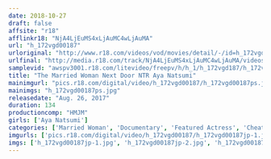 ```yaml
---
date: 2018-10-27
draft: false
affsite: "r18"
afflinkr18: "NjA4LjEuMS4xLjAuMC4wLjAuMA"
url: "h_172vgd00187"
urloriginal: "http://www.r18.com/videos/vod/movies/detail/-/id=h_172vgd00187"
urlfinal: "http://media.r18.com/track/NjA4LjEuMS4xLjAuMC4wLjAuMA/videos/vod/movies/detail/-/id=h_172vgd00187"
samplevid: "awspv3001.r18.com/litevideo/freepv/h/h_1/h_172vgd187/h_172vgd187_dmb_s.mp4"
title: "The Married Woman Next Door NTR Aya Natsumi"
mainimgurl: "pics.r18.com/digital/video/h_172vgd00187/h_172vgd00187ps.jpg"
mainimgs: "h_172vgd00187ps.jpg"
releasedate: "Aug. 26, 2017"
duration: 134
productioncomp: "HMJM"
girls: ['Aya Natsumi']
categories: ['Married Woman', 'Documentary', 'Featured Actress', 'Cheating Wife', 'Gonzo', 'Hi-Def']
imgurls: ['pics.r18.com/digital/video/h_172vgd00187/h_172vgd00187jp-1.jpg', 'pics.r18.com/digital/video/h_172vgd00187/h_172vgd00187jp-2.jpg', 'pics.r18.com/digital/video/h_172vgd00187/h_172vgd00187jp-3.jpg', 'pics.r18.com/digital/video/h_172vgd00187/h_172vgd00187jp-4.jpg', 'pics.r18.com/digital/video/h_172vgd00187/h_172vgd00187jp-5.jpg', 'pics.r18.com/digital/video/h_172vgd00187/h_172vgd00187jp-6.jpg', 'pics.r18.com/digital/video/h_172vgd00187/h_172vgd00187jp-7.jpg', 'pics.r18.com/digital/video/h_172vgd00187/h_172vgd00187jp-8.jpg', 'pics.r18.com/digital/video/h_172vgd00187/h_172vgd00187jp-9.jpg', 'pics.r18.com/digital/video/h_172vgd00187/h_172vgd00187jp-10.jpg', 'pics.r18.com/digital/video/h_172vgd00187/h_172vgd00187jp-11.jpg', 'pics.r18.com/digital/video/h_172vgd00187/h_172vgd00187jp-12.jpg', 'pics.r18.com/digital/video/h_172vgd00187/h_172vgd00187jp-13.jpg', 'pics.r18.com/digital/video/h_172vgd00187/h_172vgd00187jp-14.jpg', 'pics.r18.com/digital/video/h_172vgd00187/h_172vgd00187jp-15.jpg', 'pics.r18.com/digital/video/h_172vgd00187/h_172vgd00187jp-16.jpg', 'pics.r18.com/digital/video/h_172vgd00187/h_172vgd00187jp-17.jpg', 'pics.r18.com/digital/video/h_172vgd00187/h_172vgd00187jp-18.jpg', 'pics.r18.com/digital/video/h_172vgd00187/h_172vgd00187jp-19.jpg', 'pics.r18.com/digital/video/h_172vgd00187/h_172vgd00187jp-20.jpg']
imgs: ['h_172vgd00187jp-1.jpg', 'h_172vgd00187jp-2.jpg', 'h_172vgd00187jp-3.jpg', 'h_172vgd00187jp-4.jpg', 'h_172vgd00187jp-5.jpg', 'h_172vgd00187jp-6.jpg', 'h_172vgd00187jp-7.jpg', 'h_172vgd00187jp-8.jpg', 'h_172vgd00187jp-9.jpg', 'h_172vgd00187jp-10.jpg', 'h_172vgd00187jp-11.jpg', 'h_172vgd00187jp-12.jpg', 'h_172vgd00187jp-13.jpg', 'h_172vgd00187jp-14.jpg', 'h_172vgd00187jp-15.jpg', 'h_172vgd00187jp-16.jpg', 'h_172vgd00187jp-17.jpg', 'h_172vgd00187jp-18.jpg', 'h_172vgd00187jp-19.jpg', 'h_172vgd00187jp-20.jpg']
---
```


